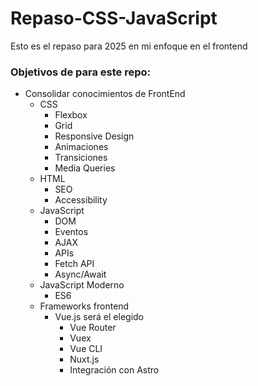 # Repaso-CSS-JavaScript

Esto es el repaso para 2025 en mi enfoque en el frontend

### Objetivos de para este repo:

- Consolidar conocimientos de FrontEnd
  - CSS
    - Flexbox
    - Grid
    - Responsive Design
    - Animaciones
    - Transiciones
    - Media Queries
  - HTML
    - SEO
    - Accessibility
  - JavaScript
    - DOM
    - Eventos
    - AJAX
    - APIs
    - Fetch API
    - Async/Await
  - JavaScript Moderno
    - ES6
  - Frameworks frontend
    - Vue.js será el elegido
      - Vue Router
      - Vuex
      - Vue CLI
      - Nuxt.js
      - Integración con Astro
